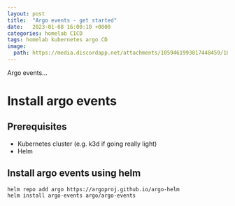 ```yaml
---
layout: post
title:  "Argo events - get started"
date:   2023-01-08 16:00:10 +0000
categories: homelab CICD
tags: homelab kubernetes argo CD
image:
  path: https://media.discordapp.net/attachments/1059461993817448459/1061573699083444306/Fredrik999_a_happy_orange_squid_with_big_round_eyes._In_the_sun_33a17c50-9944-411e-8e31-86e075ca5e75.png
---
```


Argo events...

# Install argo events
## Prerequisites
* Kubernetes cluster (e.g. k3d if going really light)
* Helm

## Install argo events using helm
```shell
helm repo add argo https://argoproj.github.io/argo-helm
helm install argo-events argo/argo-events
```